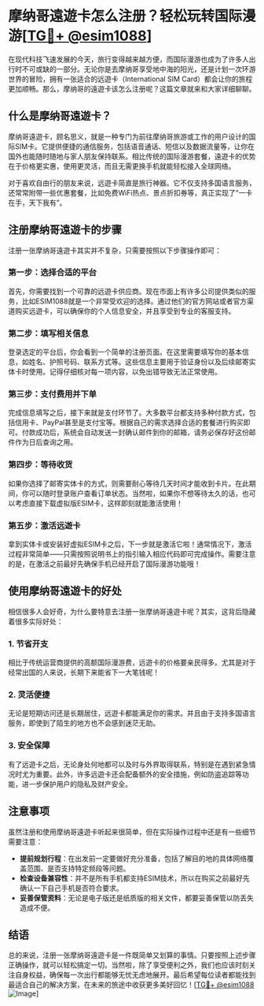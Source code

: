 # 摩纳哥遠遊卡怎么注册？轻松玩转国际漫游[[TG💪+ @esim1088](https://t.me/s/esim1088)]

在现代科技飞速发展的今天，旅行变得越来越方便，而国际漫游也成为了许多人出行时不可或缺的一部分。无论你是去摩纳哥享受地中海的阳光，还是计划一次环游世界的冒险，拥有一张适合的远遊卡（International SIM Card）都会让你的旅程更加顺畅。那么，摩纳哥的遠遊卡该怎么注册呢？这篇文章就来和大家详细聊聊。

## 什么是摩纳哥遠遊卡？

摩纳哥遠遊卡，顾名思义，就是一种专门为前往摩纳哥旅游或工作的用户设计的国际SIM卡。它提供便捷的通信服务，包括语音通话、短信以及数据流量等，让你在国外也能随时随地与家人朋友保持联系。相比传统的国际漫游套餐，遠遊卡的优势在于价格更实惠，使用更灵活，而且无需更换手机就能轻松接入全球网络。

对于喜欢自由行的朋友来说，远遊卡简直是旅行神器。它不仅支持多国语言服务，还常常附带一些优惠套餐，比如免费WiFi热点、景点折扣券等，真正实现了“一卡在手，天下我有”。

## 注册摩纳哥遠遊卡的步骤

注册一张摩纳哥遠遊卡其实并不复杂，只需要按照以下步骤操作即可：

### 第一步：选择合适的平台

首先，你需要找到一个可靠的远遊卡供应商。现在市面上有许多公司提供类似的服务，比如ESIM1088就是一个非常受欢迎的选择。通过他们的官方网站或者官方渠道购买远遊卡，可以确保你的个人信息安全，并且享受到专业的客服支持。

### 第二步：填写相关信息

登录选定的平台后，你会看到一个简单的注册页面。在这里需要填写你的基本信息，如姓名、护照号码、联系方式等。这些信息主要用于验证身份以及后续邮寄实体卡时使用。记得仔细核对每一项内容，以免出错导致无法正常使用。

### 第三步：支付费用并下单

完成信息填写之后，接下来就是支付环节了。大多数平台都支持多种付款方式，包括信用卡、PayPal甚至是支付宝等。根据自己的需求选择合适的套餐进行购买即可。付款成功后，系统会自动发送一封确认邮件到你的邮箱，请务必保存好这份邮件作为日后查询之用。

### 第四步：等待收货

如果你选择了邮寄实体卡的方式，则需要耐心等待几天时间才能收到卡片。在此期间，你可以随时登录账户查看订单状态。当然啦，如果你不想等待太久的话，也可以考虑直接下载虚拟版ESIM卡，这样即刻就能激活使用！

### 第五步：激活远遊卡

拿到实体卡或安装好虚拟ESIM卡之后，下一步就是激活它啦！通常情况下，激活过程非常简单——只需按照说明书上的指引输入相应代码即可完成操作。需要注意的是，在激活之前最好先确保手机已经开启了国际漫游功能哦！

## 使用摩纳哥遠遊卡的好处

相信很多人会好奇，为什么要特意去注册一张摩纳哥遠遊卡呢？其实，这背后隐藏着很多实际好处：

### 1. 节省开支

相比于传统运营商提供的高额国际漫游费，远遊卡的价格要亲民得多。尤其是对于经常出国的人来说，长期下来能省下一大笔钱呢！

### 2. 灵活便捷

无论是短期访问还是长期居住，远遊卡都能满足你的需求。并且由于支持多国语言服务，即使到了陌生的地方也不会感到迷茫无助。

### 3. 安全保障

有了远遊卡之后，无论身处何地都可以及时与外界取得联系，特别是在遇到紧急情况时尤为重要。此外，许多远遊卡还会配备额外的安全措施，例如防盗追踪等功能，进一步保护用户的隐私及财产安全。

## 注意事项

虽然注册和使用摩纳哥遠遊卡听起来很简单，但在实际操作过程中还是有一些细节需要注意：

- **提前规划行程**：在出发前一定要做好充分准备，包括了解目的地的具体网络覆盖范围、是否支持特定频段等问题。
- **检查设备兼容性**：并不是所有手机都支持ESIM技术，所以在购买之前最好先确认一下自己手机是否符合要求。
- **妥善保管资料**：无论是电子版还是纸质版的相关文件，都要妥善保管以防丢失造成不便。

## 结语

总的来说，注册一张摩纳哥遠遊卡是一件既简单又划算的事情。只要按照上述步骤正确操作，就可以轻松搞定一切。当然啦，除了享受便利之外，我们也应该时刻关注自身权益，确保每一次出行都能够无忧无虑地展开。最后希望每位读者都能找到最适合自己的解决方案，在未来的旅途中收获更多美好回忆！[[TG💪+ @esim1088](https://t.me/s/esim1088) ![Image](https://i.postimg.cc/4NQfJmqS/Snipaste-2025-05-13-00-14-12.png)]
